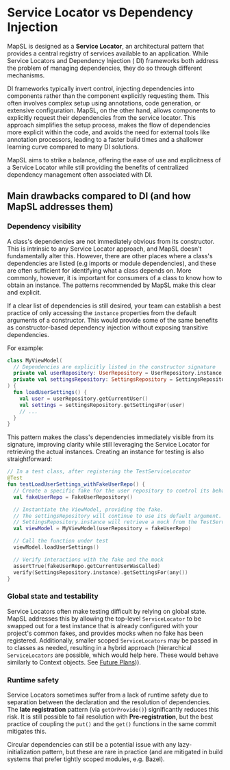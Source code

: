 # Service Locator vs Dependency Injection

MapSL is designed as a **Service Locator**, an architectural pattern that provides a central
registry of services available to an application. While Service Locators and Dependency Injection (
DI) frameworks both address the problem of managing dependencies, they do so through different
mechanisms.

DI frameworks typically invert control, injecting dependencies into components rather
than the component explicitly requesting them. This often involves complex setup using annotations,
code generation, or extensive configuration. MapSL, on the other hand, allows components to
explicitly request their dependencies from the service locator. This approach simplifies the setup
process, makes the flow of dependencies more explicit within the code, and avoids the need for
external tools like annotation processors, leading to a faster build times and a shallower learning
curve compared to many DI solutions.

MapSL aims to strike a balance, offering the ease of use and explicitness of a Service Locator while
still providing the benefits of centralized dependency management often associated with DI.

## Main drawbacks compared to DI (and how MapSL addresses them)

### Dependency visibility

A class's dependencies are not immediately obvious from its constructor. This is intrinsic to any
Service Locator approach, and MapSL doesn't fundamentally alter this. However, there are other
places where a class's dependencies are listed (e.g imports or module dependencies), and these are
often sufficient for identifying what a class depends on. More commonly, however, it is important
for consumers of a class to know how to obtain an instance. The patterns recommended by MapSL make
this clear and explicit.

If a clear list of dependencies is still desired, your team can establish a best practice of
only accessing the `instance` properties from the default arguments of a constructor. This
would provide some of the same benefits as constructor-based dependency injection without
exposing transitive dependencies.

For example:

```kotlin
class MyViewModel(
  // Dependencies are explicitly listed in the constructor signature
  private val userRepository: UserRepository = UserRepository.instance,
  private val settingsRepository: SettingsRepository = SettingsRepository.instance
) {
  fun loadUserSettings() {
    val user = userRepository.getCurrentUser()
    val settings = settingsRepository.getSettingsFor(user)
    // ...
  }
}
```

This pattern makes the class's dependencies immediately visible from its signature, improving
clarity while still leveraging the Service Locator for retrieving the actual instances. Creating an
instance for testing is also straightforward:

```kotlin
// In a test class, after registering the TestServiceLocator
@Test
fun testLoadUserSettings_withFakeUserRepo() {
  // Create a specific fake for the user repository to control its behavior
  val fakeUserRepo = FakeUserRepository()

  // Instantiate the ViewModel, providing the fake.
  // The settingsRepository will continue to use its default argument. In a test environment, 
  // SettingsRepository.instance will retrieve a mock from the TestServiceLocator.
  val viewModel = MyViewModel(userRepository = fakeUserRepo)

  // Call the function under test
  viewModel.loadUserSettings()

  // Verify interactions with the fake and the mock
  assertTrue(fakeUserRepo.getCurrentUserWasCalled)
  verify(SettingsRepository.instance).getSettingsFor(any())
}
```

### Global state and testability

Service Locators often make testing difficult by relying on global state. MapSL addresses this by
allowing the top-level `ServiceLocator` to be swapped out for a test instance that is already
configured with your project's common fakes, and provides mocks when no fake has been registered.
Additionally, smaller scoped `ServiceLocators` may be passed in to classes as needed, resulting in a
hybrid approach (hierarchical `ServiceLocators` are possible, which would help here. These would
behave similarly to Context objects. See [Future Plans](../README.md#future-plans))).

### Runtime safety

Service Locators sometimes suffer from a lack of runtime safety due to separation between the
declaration and the resolution of dependencies. The **late registration** pattern (via
`getOrProvide()`) significantly reduces this risk. It is still possible to fail resolution with
**Pre-registration**, but the best practice of coupling the `put()` and the `get()` functions in the
same commit mitigates this.

Circular dependencies can still be a potential issue with any lazy-initialization pattern, but these
are rare in practice (and are mitigated in build systems that prefer tightly scoped modules, e.g.
Bazel).